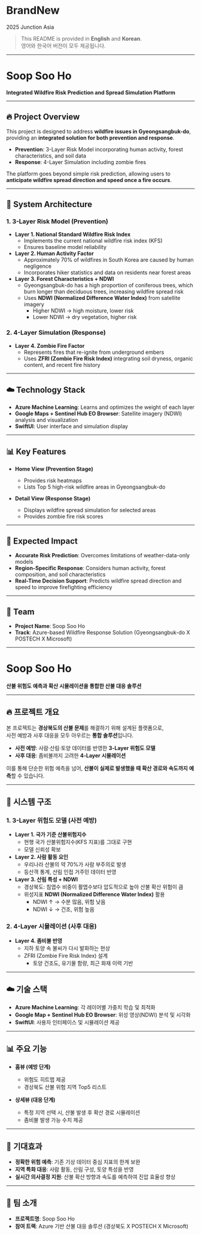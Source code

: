 # BrandNew
2025 Junction Asia

> This README is provided in **English** and **Korean**.  
> 영어와 한국어 버전이 모두 제공됩니다.

---

# Soop Soo Ho
**Integrated Wildfire Risk Prediction and Spread Simulation Platform**  

---

## 🔥 Project Overview
This project is designed to address **wildfire issues in Gyeongsangbuk-do**,  
providing an **integrated solution for both prevention and response**.  

- **Prevention**: 3-Layer Risk Model incorporating human activity, forest characteristics, and soil data  
- **Response**: 4-Layer Simulation including zombie fires  

The platform goes beyond simple risk prediction, allowing users to **anticipate wildfire spread direction and speed once a fire occurs**.  

---

## 🧩 System Architecture

### 1. 3-Layer Risk Model (Prevention)
- **Layer 1. National Standard Wildfire Risk Index**
  - Implements the current national wildfire risk index (KFS)  
  - Ensures baseline model reliability
- **Layer 2. Human Activity Factor**
  - Approximately 70% of wildfires in South Korea are caused by human negligence  
  - Incorporates hiker statistics and data on residents near forest areas
- **Layer 3. Forest Characteristics + NDWI**
  - Gyeongsangbuk-do has a high proportion of coniferous trees, which burn longer than deciduous trees, increasing wildfire spread risk  
  - Uses **NDWI (Normalized Difference Water Index)** from satellite imagery
    - Higher NDWI → high moisture, lower risk  
    - Lower NDWI → dry vegetation, higher risk  

### 2. 4-Layer Simulation (Response)
- **Layer 4. Zombie Fire Factor**
  - Represents fires that re-ignite from underground embers  
  - Uses **ZFRI (Zombie Fire Risk Index)** integrating soil dryness, organic content, and recent fire history

---

## ☁️ Technology Stack
- **Azure Machine Learning**: Learns and optimizes the weight of each layer  
- **Google Maps + Sentinel Hub EO Browser**: Satellite imagery (NDWI) analysis and visualization  
- **SwiftUI**: User interface and simulation display  

---

## 📊 Key Features
- **Home View (Prevention Stage)**  
  - Provides risk heatmaps  
  - Lists Top 5 high-risk wildfire areas in Gyeongsangbuk-do  

- **Detail View (Response Stage)**  
  - Displays wildfire spread simulation for selected areas  
  - Provides zombie fire risk scores  

---

## 🚀 Expected Impact
- **Accurate Risk Prediction**: Overcomes limitations of weather-data-only models  
- **Region-Specific Response**: Considers human activity, forest composition, and soil characteristics  
- **Real-Time Decision Support**: Predicts wildfire spread direction and speed to improve firefighting efficiency  

---

## 👥 Team
- **Project Name**: Soop Soo Ho  
- **Track**: Azure-based Wildfire Response Solution (Gyeongsangbuk-do X POSTECH X Microsoft)  

---

# Soop Soo Ho
**산불 위험도 예측과 확산 시뮬레이션을 통합한 산불 대응 솔루션**  

---

## 🔥 프로젝트 개요
본 프로젝트는 **경상북도의 산불 문제**를 해결하기 위해 설계된 플랫폼으로,  
사전 예방과 사후 대응을 모두 아우르는 **통합 솔루션**입니다.  

- **사전 예방**: 사람·산림·토양 데이터를 반영한 **3-Layer 위험도 모델**  
- **사후 대응**: 좀비불까지 고려한 **4-Layer 시뮬레이션**  

이를 통해 단순한 위험 예측을 넘어, **산불이 실제로 발생했을 때 확산 경로와 속도까지 예측**할 수 있습니다.  

---

## 🧩 시스템 구조

### 1. 3-Layer 위험도 모델 (사전 예방)
- **Layer 1. 국가 기준 산불위험지수**
  - 현행 국가 산불위험지수(KFS 지표)를 그대로 구현  
  - 모델 신뢰성 확보
- **Layer 2. 사람 활동 요인**
  - 우리나라 산불의 약 70%가 사람 부주의로 발생  
  - 등산객 통계, 산림 인접 거주민 데이터 반영
- **Layer 3. 산림 특성 + NDWI**
  - 경상북도: 침엽수 비중이 활엽수보다 압도적으로 높아 산불 확산 위험이 큼  
  - 위성지표 **NDWI (Normalized Difference Water Index)** 활용  
    - NDWI ↑ → 수분 많음, 위험 낮음  
    - NDWI ↓ → 건조, 위험 높음  

### 2. 4-Layer 시뮬레이션 (사후 대응)
- **Layer 4. 좀비불 반영**
  - 지하 토양 속 불씨가 다시 발화하는 현상  
  - ZFRI (Zombie Fire Risk Index) 설계  
    - 토양 건조도, 유기물 함량, 최근 화재 이력 기반  

---

## ☁️ 기술 스택
- **Azure Machine Learning**: 각 레이어별 가중치 학습 및 최적화  
- **Google Map + Sentinel Hub EO Browser**: 위성 영상(NDWI) 분석 및 시각화  
- **SwiftUI**: 사용자 인터페이스 및 시뮬레이션 제공  

---

## 📊 주요 기능
- **홈뷰 (예방 단계)**  
  - 위험도 히트맵 제공  
  - 경상북도 산불 위험 지역 Top5 리스트  

- **상세뷰 (대응 단계)**  
  - 특정 지역 선택 시, 산불 발생 후 확산 경로 시뮬레이션  
  - 좀비불 발생 가능 수치 제공  

---

## 🚀 기대효과
- **정확한 위험 예측**: 기존 기상 데이터 중심 지표의 한계 보완  
- **지역 특화 대응**: 사람 활동, 산림 구성, 토양 특성을 반영  
- **실시간 의사결정 지원**: 산불 확산 방향과 속도를 예측하여 진압 효율성 향상  

---

## 👥 팀 소개
- **프로젝트명**: Soop Soo Ho  
- **참여 트랙**: Azure 기반 산불 대응 솔루션 (경상북도 X POSTECH X Microsoft)  

